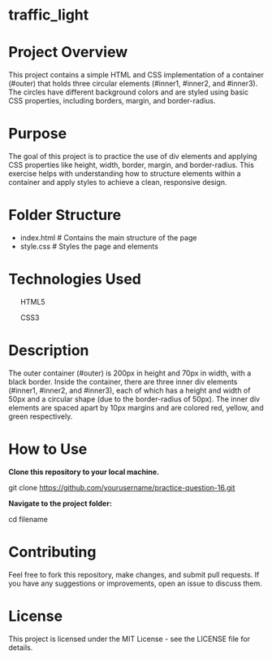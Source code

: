 # traffic_light

# Project Overview

This project contains a simple HTML and CSS implementation of a container (#outer) that holds three circular elements (#inner1, #inner2, and #inner3). The circles have different background colors and are styled using basic CSS properties, including borders, margin, and border-radius.

# Purpose 

The goal of this project is to practice the use of div elements and applying CSS properties like height, width, border, margin, and border-radius. This exercise helps with understanding how to structure elements within a container and apply styles to achieve a clean, responsive design.

# Folder Structure

- index.html           # Contains the main structure of the page
- style.css            # Styles the page and elements
  
# Technologies Used

<ul>HTML5</ul>
<ul>CSS3</ul>

# Description

The outer container (#outer) is 200px in height and 70px in width, with a black border.
Inside the container, there are three inner div elements (#inner1, #inner2, and #inner3), each of which has a height and width of 50px and a circular shape (due to the border-radius of 50px).
The inner div elements are spaced apart by 10px margins and are colored red, yellow, and green respectively.

# How to Use

**Clone this repository to your local machine.**

git clone https://github.com/yourusername/practice-question-16.git

**Navigate to the project folder:**

cd filename

# Contributing
Feel free to fork this repository, make changes, and submit pull requests. If you have any suggestions or improvements, open an issue to discuss them.

# License
This project is licensed under the MIT License - see the LICENSE file for details.
